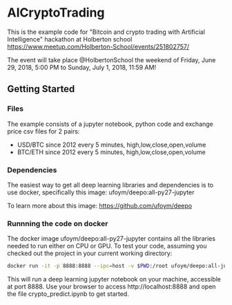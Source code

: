# AICryptoTrading

This is the example code for "Bitcoin and crypto trading with Artificial Intelligence" hackathon at 
Holberton school https://www.meetup.com/Holberton-School/events/251802757/

The event will take place @HolbertonSchool the weekend of Friday, June 29, 2018, 5:00 PM to Sunday, July 1, 2018, 11:59 AM!

## Getting Started

### Files

The example consists of a jupyter notebook, python code and exchange price csv files for 2 pairs:
 * USD/BTC since 2012 every 5 minutes, high,low,close,open,volume
 * BTC/ETH since 2012 every 5 minutes, high,low,close,open,volume
 
### Dependencies

The easiest way to get all deep learning libraries and dependencies is to use docker, specifically this image:
ufoym/deepo:all-py27-jupyter

To learn more about this image: https://github.com/ufoym/deepo

### Runnning the code on docker

The docker image ufoym/deepo:all-py27-jupyter contains all the libraries needed to run either on CPU or GPU.
To test your code, assuming you checked out the project in your current working directory:

```bash
docker run -it -p 8888:8888 --ipc=host -v $PWD:/root ufoym/deepo:all-jupyter-py27 jupyter notebook --no-browser --ip=0.0.0.0 --allow-root --NotebookApp.token= --notebook-dir='/root'
```

This will run a deep learning jupyter notebook on your machine, accessible at port 8888.
Use your browser to access http://localhost:8888 and open the file crypto_predict.ipynb to get started.
